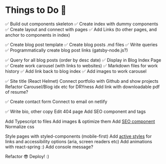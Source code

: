 # Things to Do 🚀

✅ Build out components skeleton
✅ Create index with dummy components
✅ Create layout and connect with pages
✅ Add Links (to other pages, and anchor to components in index)

✅ Create blog post template
✅ Create blog posts .md files
✅ Write queries
✅ Programmatically create blog post links (gatsby-node.js?)

✅ Query for all blog posts (order by desc date)
✅ Display in Blog Index Page
✅ Create work carousel (with links to websites)
✅ Markdown files for work history
✅ Add link back to blog index
✅ Add images to work carousel

✅ Site title (React Helmet)
Connect portfolio with Github and show projects
Refactor Carousel/Blog idx etc for DRYness
Add link with downloadable pdf of resume?

✅ Create contact form
Connect to email on netlify

✅ Write bio, other copy
Edit 404 page
Add SEO component and tags

Add Typescript to files
Add images & optimize them
Add [SEO component](https://www.gatsbyjs.com/docs/add-seo-component/)
Normalize css

Style pages with styled-components (mobile-first)
Add [active styles](https://www.gatsbyjs.com/docs/reference/built-in-components/gatsby-link/#add-custom-styles-for-the-currently-active-link) for links and accessibility options (aria, screen readers etc)
Add animations with react-spring :)
Add console message?

Refactor 😎
Deploy! :)
